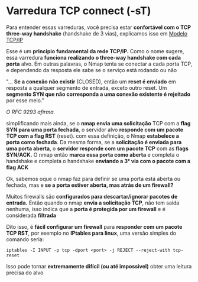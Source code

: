 # Varredura TCP connect (-sT)

Para entender essas varreduras, você precisa estar **confortável com o TCP three-way handshake** (handshake de 3 vias), explicamos isso em [Modelo TCP/IP](../../modeloTCPIP.md)

Esse é um **principio fundamental da rede TCP/IP.** Como o nome sugere, essa varredura **funciona realizando o three-way handshake com cada porta** alvo. Em outras palavras, o Nmap tenta se conectar a cada porta TCP, e dependendo da resposta ele sabe se o serviço está rodando ou não

"... **Se a conexão não existir** (CLOSED), então um **reset é enviado** em resposta a qualquer segmento de entrada, exceto outro reset. Um **segmento SYN que não corresponda a uma conexão existente é rejeitado** por esse meio."

*O RFC 9293 afirma.*

simplificando mais ainda, se o **nmap envia uma solicitação** TCP com a **flag SYN para uma porta fechada**, o servidor alvo **responde com um pacote TCP com a flag RST** (reset). com essa definição, o Nmap **estabelece a porta como fechada**. Da mesma forma, se a **solicitação é enviada para uma porta aberta**, o **servidor responde com um pacote TCP** com as **flags SYN/ACK.** O nmap então **marca essa porta como aberta** e completa o handshake e completa o handshake **enviando a 3° via com o pacote com a flag ACK**

Ok, sabemos oque o nmap faz para definir se uma porta está aberta ou fechada, mas e **se a porta estiver aberta, mas atrás de um firewall?**

Muitos firewalls são **configurados para descartar/ignorar pacotes de entrada.** Então quando o nmap **envia a solicitação TCP**, não tem saída nenhuma, isso indica que a **porta é protegida por um firewall** e é considerada **filtrada**

Dito isso, é **fácil configurar um firewall** para **responder com um pacote TCP RST**, por exemplo no **IPtables para linux**, uma versão simples do comando seria:

`iptables -I INPUT -p tcp -dport <port> -j REJECT --reject-with tcp-reset`

Isso pode tornar **extremamente difícil (ou até impossivel)** obter uma leitura precisa do alvo
